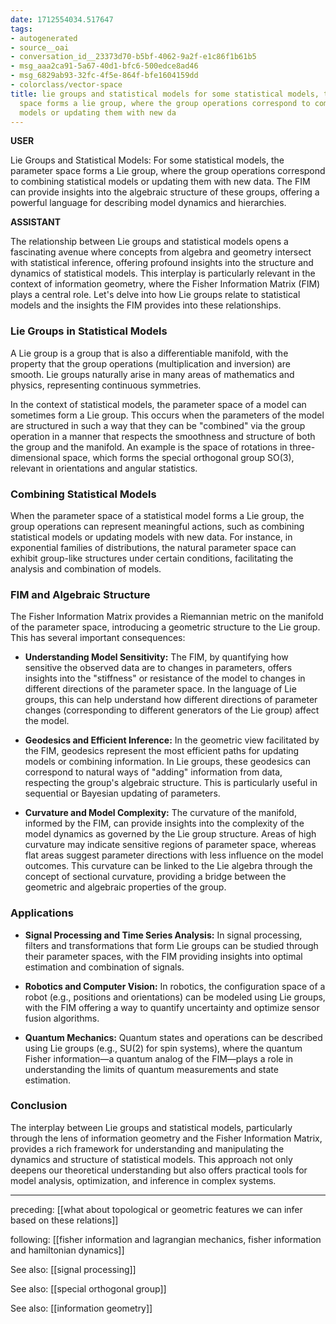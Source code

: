 ```yaml
---
date: 1712554034.517647
tags:
- autogenerated
- source__oai
- conversation_id__23373d70-b5bf-4062-9a2f-e1c86f1b61b5
- msg_aaa2ca91-5a67-40d1-bfc6-500edce8ad46
- msg_6829ab93-32fc-4f5e-864f-bfe1604159dd
- colorclass/vector-space
title: lie groups and statistical models for some statistical models, the parameter
  space forms a lie group, where the group operations correspond to combining statistical
  models or updating them with new da
---
```


**USER**

Lie Groups and Statistical Models: For some statistical models, the parameter space forms a Lie group, where the group operations correspond to combining statistical models or updating them with new data. The FIM can provide insights into the algebraic structure of these groups, offering a powerful language for describing model dynamics and hierarchies.


**ASSISTANT**

The relationship between Lie groups and statistical models opens a fascinating avenue where concepts from algebra and geometry intersect with statistical inference, offering profound insights into the structure and dynamics of statistical models. This interplay is particularly relevant in the context of information geometry, where the Fisher Information Matrix (FIM) plays a central role. Let's delve into how Lie groups relate to statistical models and the insights the FIM provides into these relationships.

### Lie Groups in Statistical Models

A Lie group is a group that is also a differentiable manifold, with the property that the group operations (multiplication and inversion) are smooth. Lie groups naturally arise in many areas of mathematics and physics, representing continuous symmetries.

In the context of statistical models, the parameter space of a model can sometimes form a Lie group. This occurs when the parameters of the model are structured in such a way that they can be "combined" via the group operation in a manner that respects the smoothness and structure of both the group and the manifold. An example is the space of rotations in three-dimensional space, which forms the special orthogonal group SO(3), relevant in orientations and angular statistics.

### Combining Statistical Models

When the parameter space of a statistical model forms a Lie group, the group operations can represent meaningful actions, such as combining statistical models or updating models with new data. For instance, in exponential families of distributions, the natural parameter space can exhibit group-like structures under certain conditions, facilitating the analysis and combination of models.

### FIM and Algebraic Structure

The Fisher Information Matrix provides a Riemannian metric on the manifold of the parameter space, introducing a geometric structure to the Lie group. This has several important consequences:

- **Understanding Model Sensitivity:** The FIM, by quantifying how sensitive the observed data are to changes in parameters, offers insights into the "stiffness" or resistance of the model to changes in different directions of the parameter space. In the language of Lie groups, this can help understand how different directions of parameter changes (corresponding to different generators of the Lie group) affect the model.

- **Geodesics and Efficient Inference:** In the geometric view facilitated by the FIM, geodesics represent the most efficient paths for updating models or combining information. In Lie groups, these geodesics can correspond to natural ways of "adding" information from data, respecting the group's algebraic structure. This is particularly useful in sequential or Bayesian updating of parameters.

- **Curvature and Model Complexity:** The curvature of the manifold, informed by the FIM, can provide insights into the complexity of the model dynamics as governed by the Lie group structure. Areas of high curvature may indicate sensitive regions of parameter space, whereas flat areas suggest parameter directions with less influence on the model outcomes. This curvature can be linked to the Lie algebra through the concept of sectional curvature, providing a bridge between the geometric and algebraic properties of the group.

### Applications

- **Signal Processing and Time Series Analysis:** In signal processing, filters and transformations that form Lie groups can be studied through their parameter spaces, with the FIM providing insights into optimal estimation and combination of signals.
  
- **Robotics and Computer Vision:** In robotics, the configuration space of a robot (e.g., positions and orientations) can be modeled using Lie groups, with the FIM offering a way to quantify uncertainty and optimize sensor fusion algorithms.

- **Quantum Mechanics:** Quantum states and operations can be described using Lie groups (e.g., SU(2) for spin systems), where the quantum Fisher information—a quantum analog of the FIM—plays a role in understanding the limits of quantum measurements and state estimation.

### Conclusion

The interplay between Lie groups and statistical models, particularly through the lens of information geometry and the Fisher Information Matrix, provides a rich framework for understanding and manipulating the dynamics and structure of statistical models. This approach not only deepens our theoretical understanding but also offers practical tools for model analysis, optimization, and inference in complex systems.


---

preceding: [[what about topological or geometric features we can infer based on these relations]]  


following: [[fisher information and lagrangian mechanics, fisher information and hamiltonian dynamics]]

See also: [[signal processing]]


See also: [[special orthogonal group]]


See also: [[information geometry]]